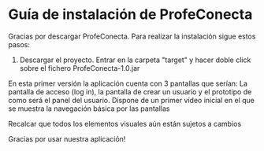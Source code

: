 # Guía de instalación de ProfeConecta

Gracias por descargar ProfeConecta. Para realizar la instalación sigue estos pasos:

1. Descargar el proyecto. Entrar en la carpeta "target" y hacer doble click sobre el fichero ProfeConecta-1.0.jar

En esta primer versión la aplicación cuenta con 3 pantallas que serían: La pantalla de acceso (log in), la pantalla de crear un usuario 
y el prototipo de como será el panel del usuario. Dispone de un primer vídeo inicial en el que se muestra la navegación básica por las pantallas

Recalcar que todos los elementos visuales aún están sujetos a cambios

Gracias por usar nuestra aplicación!
